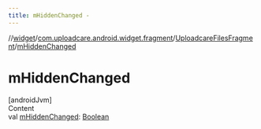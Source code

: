 ```yaml
---
title: mHiddenChanged -
---
```

//[widget](../../index.md)/[com.uploadcare.android.widget.fragment](../index.md)/[UploadcareFilesFragment](index.md)/[mHiddenChanged](m-hidden-changed.md)



# mHiddenChanged  
[androidJvm]  
Content  
val [mHiddenChanged](m-hidden-changed.md): [Boolean](https://kotlinlang.org/api/latest/jvm/stdlib/kotlin/-boolean/index.html)  



